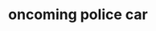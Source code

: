 ---
layout: travel&places
title: oncoming police car
emoji: oncoming_police_car
permalink: 🚔.html
---